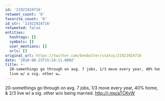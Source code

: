 ```yaml
---
id: '21921924716'
retweet_count: '0'
favorite_count: '0'
id_str: '21921924716'
retweeted: false
entities:
  hashtags: []
  symbols: []
  user_mentions: []
  urls: []
original_url: https://twitter.com/benbalter/status/21921924716
date: '2010-08-23T15:24:11.000Z'
title: >-
  20-somethings go through on avg. 7 jobs, 1/3 move every year, 40% home, & 2/3
  live w/ a sig. other w…
---
```


20-somethings go through on avg. 7 jobs, 1/3 move every year, 40% home, & 2/3 live w/ a sig. other w/o being married. http://j.mp/aTCKyW